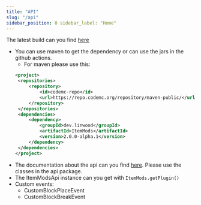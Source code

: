 ```yaml
---
title: "API"
slug: "/api"
sidebar_position: 0 sidebar_label: "Home"
---
```


The latest build can you find [here](https://ci.codemc.io/job/CodeDoctorDE/job/ItemMods/lastStableBuild/)

* You can use maven to get the dependency or can use the jars in the github actions.
  * For maven please use this:
   ```xml
  <project>
    <repositories>
        <repository>
            <id>codemc-repo</id>
            <url>https://repo.codemc.org/repository/maven-public/</url>
        </repository>
    </repositories>
    <dependencies>
        <dependency>
            <groupId>dev.linwood</groupId>
            <artifactId>ItemMods</artifactId>
            <version>2.0.0-alpha.1</version>
        </dependency>
    </dependencies>
  </project>
   ```
* The documentation about the api can you find [here](https://itemmods.linwood.dev/apidocs). Please use the classes in the api package.
* The ItemModsApi instance can you get with `ItemMods.getPlugin()`
* Custom events:
  * CustomBlockPlaceEvent
  * CustomBlockBreakEvent
